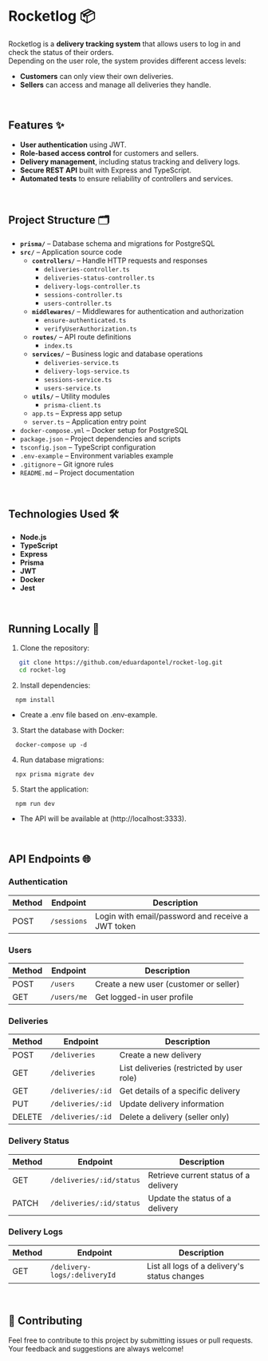 # Rocketlog 📦

Rocketlog is a **delivery tracking system** that allows users to log in and check the status of their orders.  
Depending on the user role, the system provides different access levels:
- **Customers** can only view their own deliveries.
- **Sellers** can access and manage all deliveries they handle.

<br>

## Features ✨

- **User authentication** using JWT.  
- **Role-based access control** for customers and sellers.  
- **Delivery management**, including status tracking and delivery logs.  
- **Secure REST API** built with Express and TypeScript.  
- **Automated tests** to ensure reliability of controllers and services.

<br>

## Project Structure 🗂️

- **`prisma/`** – Database schema and migrations for PostgreSQL
- **`src/`** – Application source code
  - **`controllers/`** – Handle HTTP requests and responses
    - `deliveries-controller.ts`
    - `deliveries-status-controller.ts`
    - `delivery-logs-controller.ts`
    - `sessions-controller.ts`
    - `users-controller.ts`
  - **`middlewares/`** – Middlewares for authentication and authorization
    - `ensure-authenticated.ts`
    - `verifyUserAuthorization.ts`
  - **`routes/`** – API route definitions
    - `index.ts`
  - **`services/`** – Business logic and database operations
    - `deliveries-service.ts`
    - `delivery-logs-service.ts`
    - `sessions-service.ts`
    - `users-service.ts`
  - **`utils/`** – Utility modules
    - `prisma-client.ts`
  - `app.ts` – Express app setup
  - `server.ts` – Application entry point
- `docker-compose.yml` – Docker setup for PostgreSQL
- `package.json` – Project dependencies and scripts
- `tsconfig.json` – TypeScript configuration
- `.env-example` – Environment variables example
- `.gitignore` – Git ignore rules
- `README.md` – Project documentation

<br>

## Technologies Used 🛠️

- **Node.js**
- **TypeScript**
- **Express**  
- **Prisma** 
- **JWT** 
- **Docker** 
- **Jest**

<br>

## Running Locally 🚀

1. Clone the repository:
```bash
   git clone https://github.com/eduardapontel/rocket-log.git
   cd rocket-log
```

2. Install dependencies:

```
  npm install
```
  - Create a .env file based on .env-example.

3. Start the database with Docker:

```
  docker-compose up -d
```

4. Run database migrations:

```
  npx prisma migrate dev
```

5. Start the application:

```
  npm run dev
```
  - The API will be available at (http://localhost:3333).

<br>

## API Endpoints 🌐

### Authentication
| Method | Endpoint    | Description                                   |
|------- |-------------|-----------------------------------------------|
| POST   | `/sessions` | Login with email/password and receive a JWT token |

### Users
| Method | Endpoint     | Description                    |
|------- |--------------|--------------------------------|
| POST   | `/users`     | Create a new user (customer or seller) |
| GET    | `/users/me`  | Get logged-in user profile     |

### Deliveries
| Method | Endpoint            | Description                          |
|------- |---------------------|--------------------------------------|
| POST   | `/deliveries`       | Create a new delivery               |
| GET    | `/deliveries`       | List deliveries (restricted by user role) |
| GET    | `/deliveries/:id`   | Get details of a specific delivery   |
| PUT    | `/deliveries/:id`   | Update delivery information          |
| DELETE | `/deliveries/:id`   | Delete a delivery (seller only)      |

### Delivery Status
| Method | Endpoint                  | Description                        |
|------- |---------------------------|------------------------------------|
| GET    | `/deliveries/:id/status`  | Retrieve current status of a delivery |
| PATCH  | `/deliveries/:id/status`  | Update the status of a delivery    |

### Delivery Logs
| Method | Endpoint                        | Description                              |
|------- |----------------------------------|------------------------------------------|
| GET    | `/delivery-logs/:deliveryId`     | List all logs of a delivery's status changes |

<br>

## 🤝 Contributing 

Feel free to contribute to this project by submitting issues or pull requests. Your feedback and suggestions are always welcome!
